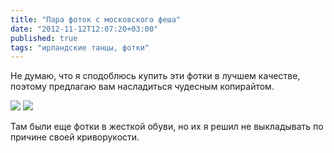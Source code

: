 ```yaml
---
title: "Пара фоток с московского феша"
date: "2012-11-12T12:07:20+03:00"
published: true
tags: "ирландские танцы, фотки"
---
```


Не думаю, что я сподоблюсь купить эти фотки в лучшем качестве, поэтому предлагаю вам насладиться чудесным копирайтом.

![](http://a51056ce8d9b948fb69e-8de36eb37b2366f5a76a776c3dee0b32.r42.cf1.rackcdn.com/moscowfeis1.jpg)
![](http://a51056ce8d9b948fb69e-8de36eb37b2366f5a76a776c3dee0b32.r42.cf1.rackcdn.com/moscowfeis2.jpg)

Там были еще фотки в жесткой обуви, но их я решил не выкладывать по причине своей криворукости.